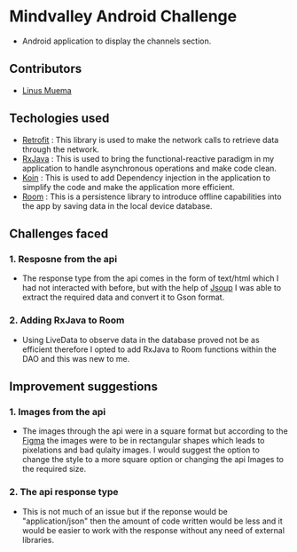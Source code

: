 # Mindvalley Android Challenge
* Android application to display the channels section.

## Contributors
* [Linus Muema](https://github.com/LinusMuema)

## Techologies used
* [Retrofit](https://square.github.io/retrofit/) : This library is used to make the network calls to retrieve data through the network.
* [RxJava](https://github.com/ReactiveX/RxJava) : This is used to bring the functional-reactive paradigm in my application to handle asynchronous operations and make code clean.
* [Koin](https://insert-koin.io/) : This is used to add Dependency injection in the application to simplify the code and make the application more efficient.
* [Room](https://developer.android.com/topic/libraries/architecture/room) : This is a persistence library to introduce offline capabilities  into the app by saving data in the local device database.
## Challenges faced
### 1. Resposne from the api
* The response type from the api comes in the form of text/html which I had not interacted with before, but with the help of [Jsoup](https://jsoup.org/) I was able to extract the required data and convert it to Gson format. 

### 2. Adding RxJava to Room
* Using LiveData to observe data in the database proved not be as efficient therefore I opted to add RxJava to Room functions within the DAO and this was new to me.


## Improvement suggestions
### 1. Images from the api
* The images through the api were in a square format but according to the [Figma](https://www.figma.com/file/EjpKhZjcmTwAkrVRUKIK2p/Channels) the images were to be in rectangular shapes which leads to pixelations and bad qulaity images. I would suggest the option to change the style to a more square option or changing the api Images to the required size.

### 2. The api response type
* This is not much of an issue but if the reponse would be "application/json" then the amount of code written would be less and it would be easier to work with the response without any need of external libraries.
